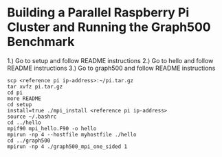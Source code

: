 # Building a Parallel Raspberry Pi Cluster and Running the Graph500 Benchmark
1.) Go to setup and follow README instructions
2.) Go to hello and follow README instructions
3.) Go to graph500 and follow README instructions

```
scp <reference pi ip-address>:~/pi.tar.gz
tar xvfz pi.tar.gz
cd pi
more README
cd setup
install=true ./mpi_install <reference pi ip-address>
source ~/.bashrc
cd ../hello
mpif90 mpi_hello.F90 -o hello
mpirun -np 4 --hostfile myhostfile ./hello
cd ../graph500
mpirun -np 4 ./graph500_mpi_one_sided 1
````
